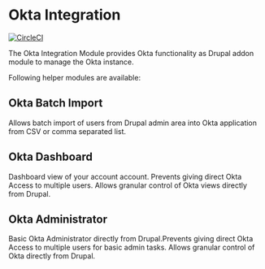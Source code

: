 # Okta Integration
[![CircleCI](https://circleci.com/gh/dakkusingh/okta.svg?style=svg)](https://circleci.com/gh/dakkusingh/okta)

The Okta Integration Module provides Okta functionality as 
Drupal addon module to manage the Okta instance.

Following helper modules are available:
## Okta Batch Import
Allows batch import of users from Drupal admin area into Okta 
application from CSV or comma separated list. 

## Okta Dashboard
Dashboard view of your account account. Prevents giving direct Okta Access 
to multiple users. Allows granular control of Okta views directly from Drupal.

## Okta Administrator
Basic Okta Administrator directly from Drupal.Prevents giving direct Okta 
Access to multiple users for basic admin tasks. Allows granular control 
of Okta directly from Drupal.
